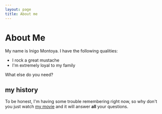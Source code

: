 ```yaml
---
layout: page
title: About me
---
```


# About Me

My name is Inigo Montoya. I have the following qualities:

- I rock a great mustache
- I'm extremely loyal to my family

What else do you need?

## my history

To be honest, I'm having some trouble remembering right now, so why don't you just watch [my movie](http://en.wikipedia.org/wiki/The_Princess_Bride_%28film%29) and it will answer **all** your questions.
